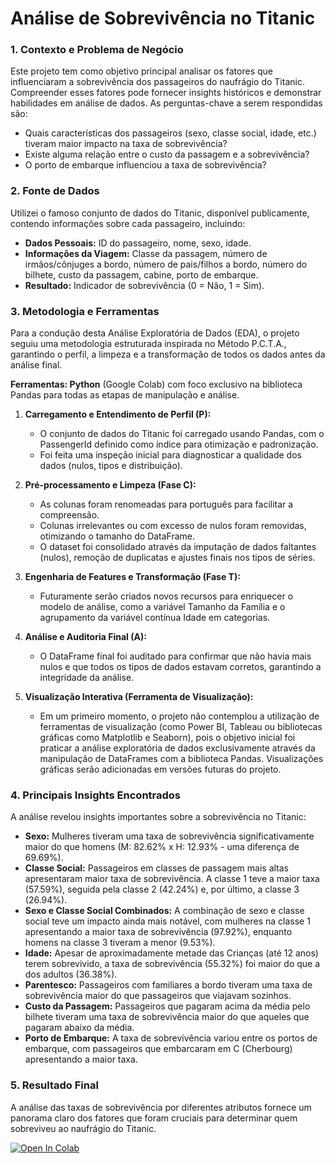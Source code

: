 # Análise de Sobrevivência no Titanic

### 1. Contexto e Problema de Negócio

Este projeto tem como objetivo principal analisar os fatores que influenciaram a sobrevivência dos passageiros do naufrágio do Titanic. Compreender esses fatores pode fornecer insights históricos e demonstrar habilidades em análise de dados. As perguntas-chave a serem respondidas são:
* Quais características dos passageiros (sexo, classe social, idade, etc.) tiveram maior impacto na taxa de sobrevivência?
* Existe alguma relação entre o custo da passagem e a sobrevivência?
* O porto de embarque influenciou a taxa de sobrevivência?

### 2. Fonte de Dados

Utilizei o famoso conjunto de dados do Titanic, disponível publicamente, contendo informações sobre cada passageiro, incluindo:
* **Dados Pessoais:** ID do passageiro, nome, sexo, idade.
* **Informações da Viagem:** Classe da passagem, número de irmãos/cônjuges a bordo, número de pais/filhos a bordo, número do bilhete, custo da passagem, cabine, porto de embarque.
* **Resultado:** Indicador de sobrevivência (0 = Não, 1 = Sim).

### 3. Metodologia e Ferramentas

Para a condução desta Análise Exploratória de Dados (EDA), o projeto seguiu uma metodologia estruturada inspirada no Método P.C.T.A., garantindo o perfil, a limpeza e a transformação de todos os dados antes da análise final.

**Ferramentas: Python** (Google Colab) com foco exclusivo na biblioteca Pandas para todas as etapas de manipulação e análise.

1.  **Carregamento e Entendimento de Perfil (P):**
    * O conjunto de dados do Titanic foi carregado usando Pandas, com o PassengerId definido como índice para otimização e padronização.
    * Foi feita uma inspeção inicial para diagnosticar a qualidade dos dados (nulos, tipos e distribuição).

2.  **Pré-processamento e Limpeza (Fase C):**
    * As colunas foram renomeadas para português para facilitar a compreensão.
    * Colunas irrelevantes ou com excesso de nulos foram removidas, otimizando o tamanho do DataFrame.
    * O dataset foi consolidado através da imputação de dados faltantes (nulos), remoção de duplicatas e ajustes finais nos tipos de séries.

3.  **Engenharia de Features e Transformação (Fase T):**
    * Futuramente serão criados novos recursos para enriquecer o modelo de análise, como a variável Tamanho da Família e o agrupamento da variável contínua Idade em categorias.

4.  **Análise e Auditoria Final (A):**
    * O DataFrame final foi auditado para confirmar que não havia mais nulos e que todos os tipos de dados estavam corretos, garantindo a integridade da análise.

5.  **Visualização Interativa (Ferramenta de Visualização):**
    * Em um primeiro momento, o projeto não contemplou a utilização de ferramentas de visualização (como Power BI, Tableau ou bibliotecas gráficas como Matplotlib e Seaborn), pois o objetivo inicial foi praticar a análise exploratória de dados exclusivamente através da manipulação de DataFrames com a biblioteca Pandas. Visualizações gráficas serão adicionadas em versões futuras do projeto.

### 4. Principais Insights Encontrados

A análise revelou insights importantes sobre a sobrevivência no Titanic:
* **Sexo:** Mulheres tiveram uma taxa de sobrevivência significativamente maior do que homens (M: 82.62% x H: 12.93% - uma diferença de 69.69%).
* **Classe Social:** Passageiros em classes de passagem mais altas apresentaram maior taxa de sobrevivência. A classe 1 teve a maior taxa (57.59%), seguida pela classe 2 (42.24%) e, por último, a classe 3 (26.94%).
* **Sexo e Classe Social Combinados:** A combinação de sexo e classe social teve um impacto ainda mais notável, com mulheres na classe 1 apresentando a maior taxa de sobrevivência (97.92%), enquanto homens na classe 3 tiveram a menor (9.53%).
* **Idade:** Apesar de aproximadamente metade das Crianças (até 12 anos) terem sobrevivido, a taxa de sobrevivência (55.32%) foi maior do que a dos adultos (36.38%).
* **Parentesco:** Passageiros com familiares a bordo tiveram uma taxa de sobrevivência maior do que passageiros que viajavam sozinhos.
* **Custo da Passagem:** Passageiros que pagaram acima da média pelo bilhete tiveram uma taxa de sobrevivência maior do que aqueles que pagaram abaixo da média.
* **Porto de Embarque:** A taxa de sobrevivência variou entre os portos de embarque, com passageiros que embarcaram em C (Cherbourg) apresentando a maior taxa.

### 5. Resultado Final

A análise das taxas de sobrevivência por diferentes atributos fornece um panorama claro dos fatores que foram cruciais para determinar quem sobreviveu ao naufrágio do Titanic.

[![Open In Colab](https://colab.research.google.com/assets/colab-badge.svg)](https://colab.research.google.com/drive/1ze138eSNJkIvAGM0nFh0PBzAOjoF0_Wk?usp=sharing)
